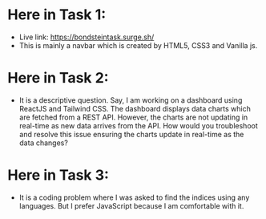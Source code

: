 # Here in Task 1:
* Live link: https://bondsteintask.surge.sh/
* This is mainly a navbar which is created by HTML5, CSS3 and Vanilla js. 

# Here in Task 2:
* It is a descriptive question. Say, I am working on a dashboard using ReactJS and Tailwind CSS. The dashboard displays data charts which are fetched from a REST API. However, the charts are not updating in real-time as new data arrives from the API. How would you troubleshoot and resolve this issue ensuring the charts update in
real-time as the data changes? 

# Here in Task 3:
* It is a coding problem where I was asked to find the indices using any languages. But I prefer JavaScript because I am comfortable with it.
